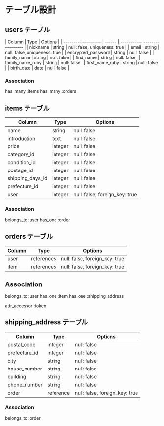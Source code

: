 # テーブル設計

## users テーブル

| Column              | Type   | Options                       |
| ------------------- | ------ | ----------- ----------------- |
| nickname            | string | null: false, uniqueness: true |
| email               | string | null: false, uniqueness: true |
| encrypted_password  | string | null: false                   |
| family_name         | string | null: false                   |
| first_name          | string | null: false                   |
| family_name_ruby    | string | null: false                   |
| first_name_ruby     | string | null: false                   |
| birth_date          | date   | null: false                   |

### Association

has_many :items
has_many :orders


## items テーブル

| Column           | Type   | Options                         |
| ---------------- | ------ | ------------------------------- |
| name             | string | null: false                     |
| introduction     | text   | null: false                     |
| price            | integer| null: false                     |
| category_id      | integer| null: false                     |
| condition_id     | integer| null: false                     |
| postage_id       | integer| null: false                     |
| shipping_days_id | integer| null: false                     |
| prefecture_id    | integer| null: false                     | 
| user             | integer| null: false, foreign_key: true  |

### Association

belongs_to :user
has_one    :order


## orders テーブル

| Column          | Type       | Options                        |
| --------------- | -----------| ------------------------------ |
| user            | references | null: false, foreign_key: true |
| item            | references | null: false, foreign_key: true |

## Association

belongs_to :user
has_one    :item
has_one    :shipping_address

attr_accessor :token


## shipping_address テーブル

| Column          | Type       | Options                       |
| --------------- | ---------- | ----------------------------- |
| postal_code     | integer    | null: false                   |
| prefecture_id   | integer    | null: false                   |
| city            | string     | null: false                   |
| house_number    | string     | null: false                   |
| building        | string     | null: false                   |
| phone_number    | string     | null: false                   |
| order           | reference  | null: false, foreign_key: true|


### Association

belongs_to :order